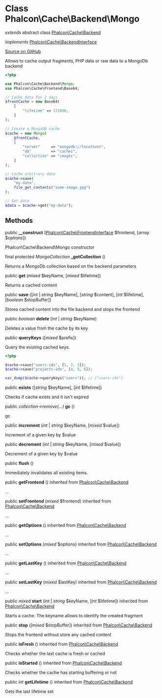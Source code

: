 # Class **Phalcon\\Cache\\Backend\\Mongo**

*extends* abstract class [Phalcon\Cache\Backend](/en/3.1.2/api/Phalcon_Cache_Backend)

*implements* [Phalcon\Cache\BackendInterface](/en/3.1.2/api/Phalcon_Cache_BackendInterface)

<a href="https://github.com/phalcon/cphalcon/blob/master/phalcon/cache/backend/mongo.zep" class="btn btn-default btn-sm">Source on GitHub</a>

Allows to cache output fragments, PHP data or raw data to a MongoDb backend

```php
<?php

use Phalcon\Cache\Backend\Mongo;
use Phalcon\Cache\Frontend\Base64;

// Cache data for 2 days
$frontCache = new Base64(
    [
        "lifetime" => 172800,
    ]
);

// Create a MongoDB cache
$cache = new Mongo(
    $frontCache,
    [
        "server"     => "mongodb://localhost",
        "db"         => "caches",
        "collection" => "images",
    ]
);

// Cache arbitrary data
$cache->save(
    "my-data",
    file_get_contents("some-image.jpg")
);

// Get data
$data = $cache->get("my-data");

```

## Methods
public  **__construct** ([Phalcon\Cache\FrontendInterface](/en/3.1.2/api/Phalcon_Cache_FrontendInterface) $frontend, [*array* $options])

Phalcon\\Cache\\Backend\\Mongo constructor

final protected *MongoCollection* **_getCollection** ()

Returns a MongoDb collection based on the backend parameters

public  **get** (*mixed* $keyName, [*mixed* $lifetime])

Returns a cached content

public  **save** ([*int* | *string* $keyName], [*string* $content], [*int* $lifetime], [*boolean* $stopBuffer])

Stores cached content into the file backend and stops the frontend

public *boolean* **delete** (*int* | *string* $keyName)

Deletes a value from the cache by its key

public  **queryKeys** ([*mixed* $prefix])

Query the existing cached keys.

```php
<?php

$cache->save("users-ids", [1, 2, 3]);
$cache->save("projects-ids", [4, 5, 6]);

var_dump($cache->queryKeys("users")); // ["users-ids"]

```

public  **exists** ([*string* $keyName], [*int* $lifetime])

Checks if cache exists and it isn't expired

public *collection->remove(...)* **gc** ()

gc

public  **increment** (*int* | *string* $keyName, [*mixed* $value])

Increment of a given key by $value

public  **decrement** (*int* | *string* $keyName, [*mixed* $value])

Decrement of a given key by $value

public  **flush** ()

Immediately invalidates all existing items.

public  **getFrontend** () inherited from [Phalcon\Cache\Backend](/en/3.1.2/api/Phalcon_Cache_Backend)

...

public  **setFrontend** (*mixed* $frontend) inherited from [Phalcon\Cache\Backend](/en/3.1.2/api/Phalcon_Cache_Backend)

...

public  **getOptions** () inherited from [Phalcon\Cache\Backend](/en/3.1.2/api/Phalcon_Cache_Backend)

...

public  **setOptions** (*mixed* $options) inherited from [Phalcon\Cache\Backend](/en/3.1.2/api/Phalcon_Cache_Backend)

...

public  **getLastKey** () inherited from [Phalcon\Cache\Backend](/en/3.1.2/api/Phalcon_Cache_Backend)

...

public  **setLastKey** (*mixed* $lastKey) inherited from [Phalcon\Cache\Backend](/en/3.1.2/api/Phalcon_Cache_Backend)

...

public *mixed* **start** (*int* | *string* $keyName, [*int* $lifetime]) inherited from [Phalcon\Cache\Backend](/en/3.1.2/api/Phalcon_Cache_Backend)

Starts a cache. The keyname allows to identify the created fragment

public  **stop** ([*mixed* $stopBuffer]) inherited from [Phalcon\Cache\Backend](/en/3.1.2/api/Phalcon_Cache_Backend)

Stops the frontend without store any cached content

public  **isFresh** () inherited from [Phalcon\Cache\Backend](/en/3.1.2/api/Phalcon_Cache_Backend)

Checks whether the last cache is fresh or cached

public  **isStarted** () inherited from [Phalcon\Cache\Backend](/en/3.1.2/api/Phalcon_Cache_Backend)

Checks whether the cache has starting buffering or not

public *int* **getLifetime** () inherited from [Phalcon\Cache\Backend](/en/3.1.2/api/Phalcon_Cache_Backend)

Gets the last lifetime set

